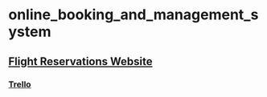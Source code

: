 # online_booking_and_management_system

## [Flight Reservations Website](http://default-environment.mupk3bysrc.us-east-2.elasticbeanstalk.com/)

### [Trello](https://trello.com/b/21p6l845/cs336-project)
